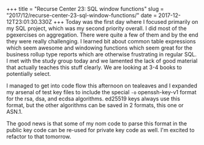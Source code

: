 +++
title = "Recurse Center 23: SQL window functions"
slug = "2017/12/recurse-center-23-sql-window-functions/"
date = 2017-12-12T23:01:30.330Z
+++
Today was the first day where I focused primarily on my SQL project, which was my second priority overall. I did most of the pgexercises on aggregation. There were quite a few of them and by the end they were really challenging. I learned bit about common table expressions which seem awesome and windowing functions which seem great for the business rollup type reports which are otherwise frustrating in regular SQL. I met with the study group today and we lamented the lack of good material that actually teaches this stuff clearly. We are looking at 3-4 books to potentially select.

I managed to get into code flow this afternoon on tealeaves and I expanded my arsenal of test key files to include the special `-o` openssh-key-v1 format for the rsa, dsa, and ecdsa algorithms. ed25519 keys always use this format, but the other algorithms can be saved in 2 formats, this one or ASN.1.

The good news is that some of my nom code to parse this format in the public key code can be re-used for private key code as well. I'm excited to refactor to that tomorrow.
